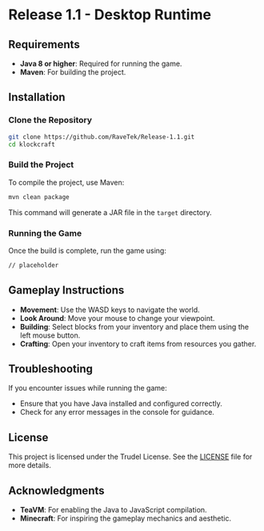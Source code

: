 
# Release 1.1 - Desktop Runtime

## Requirements

- **Java 8 or higher**: Required for running the game.
- **Maven**: For building the project.

## Installation

### Clone the Repository

```bash
git clone https://github.com/RaveTek/Release-1.1.git
cd klockcraft
```

### Build the Project

To compile the project, use Maven:

```bash
mvn clean package
```

This command will generate a JAR file in the `target` directory.

### Running the Game

Once the build is complete, run the game using:

```bash
// placeholder
```

## Gameplay Instructions

- **Movement**: Use the WASD keys to navigate the world.
- **Look Around**: Move your mouse to change your viewpoint.
- **Building**: Select blocks from your inventory and place them using the left mouse button.
- **Crafting**: Open your inventory to craft items from resources you gather.

## Troubleshooting

If you encounter issues while running the game:

- Ensure that you have Java installed and configured correctly.
- Check for any error messages in the console for guidance.

## License

This project is licensed under the Trudel License. See the [LICENSE](LICENSE) file for more details.

## Acknowledgments

- **TeaVM**: For enabling the Java to JavaScript compilation.
- **Minecraft**: For inspiring the gameplay mechanics and aesthetic.

